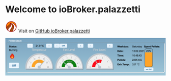 # Welcome to ioBroker.palazzetti

![icon](./images/palazzetti.png)
Visit on [GitHub ioBroker.palazzetti](https://github.com/inapsis/ioBroker.palazzetti)

![screenshot](./images/screenshot.png)